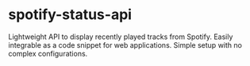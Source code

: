 # spotify-status-api
Lightweight API to display recently played tracks from Spotify. Easily integrable as a code snippet for web applications. Simple setup with no complex configurations.
